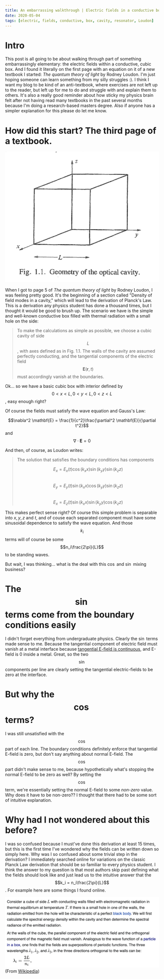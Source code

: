 ```yaml
---
title: An embarrassing walkthrough | Electric fields in a conductive box/cavity/resonator (aka Loudon, The quantum theory of light, pg. 5)
date: 2020-05-04
tags: [electric, fields, conductive, box, cavity, resonator, Loudon]
---
```

# Intro

This post is all going to be about walking through part of something embarrassingly elementary: the electric fields within a conductive, cubic box. And I found it literally on the first page with an equation on it of a new textbook I started: *The quantum theory of light* by Rodney Loudon. I'm just hoping someone can learn something from my silly struggles :). I think I want my blog to be kind of an anti-textbook, where exercises are not left up to the reader, but left up for me to do and struggle with and explain them to others. It's also a really good reminder about how sticky my physics brain felt after not having read many textbooks in the past several months because I'm doing a research-based masters degree. Also if anyone has a simpler explanation for this please do let me know.

# How did this start? The third page of a textbook.

![Loudon Fig. 1.1](/assets/img/2020-05-04/img1.png)

When I got to page 5 of *The quantum theory of light* by Rodney Loudon, I was feeling pretty good. It's the beginning of a section called "Density of field modes in a cavity," which will lead to the derivation of Planck's Law. This is a derivation any physics student has done a thousand times, but I thought it would be good to brush up. The scenario we have is the simple and well-known conductive box filled with thermal radiation with a small hole on the side:

>To make the calculations as simple as possible, we choose a cubic cavity of side $$L$$, with axes defined as in Fig. 1.1. The walls of the cavity are assumed perfectly conducting, and the tangential components of the electric field $$\mathbf{E}(\mathbf{r},t)$$ must accordingly vanish at the boundaries.

Ok... so we have a basic cubic box with interior defined by $$0 \lt x \lt L, 0 \lt y \lt L, 0 \lt z \lt L$$, easy enough right? 

Of course the fields must satisfy the wave equation and Gauss's Law:

$$\nabla^2 \mathbf{E} = \frac{1}{c^2}\frac{\partial^2 \mathbf{E}}{\partial t^2}$$ and
$$\nabla \cdot \mathbf{E} = 0$$

And then, of course, as Loudon writes:

>The solution that satisfies the boundary conditions has components
>
>$$E_x = E_x(t)\cos(k_x x)\sin(k_y y)\sin(k_z z)$$   
>$$E_y = E_y(t)\sin(k_x x)\cos(k_y y)\sin(k_z z)$$     
>$$E_x = E_z(t)\sin(k_x x)\sin(k_y y)\cos(k_z z)$$    

This makes perfect sense right? Of course this simple problem is separable into $x,y,z$ and $t$, and of couse each separated component must have some sinusoidal dependence to satisfy the wave equation. And those $$k_i$$ terms will of course be some $$n_i\frac{2\pi}{L}$$ to be standing waves.

But wait, I was thinking... what is the deal with this $\cos$ and $\sin$ mixing business?

# The $$\sin$$ terms come from the boundary conditions easily

I didn't forget everything from undergraduate physics. Clearly the $\sin$ terms made sense to me. Because the tangential component of electric field must vanish at a metal interface because [tangential E-field is continuous](https://en.wikipedia.org/wiki/Interface_conditions_for_electromagnetic_fields), and E-field is 0 inside a metal. Great, so the two $$\sin$$ components per line are clearly setting the tangential electric-fields to be zero at the interface.

# But why the $$\cos$$ terms?

I was still unsatisfied with the $$\cos$$ part of each line. The boundary conditions definitely enforce that tangential E-field is zero, but don't say anything about normal E-field. The $$\cos$$ part didn't make sense to me, because hypothetically what's stopping the normal E-field to be zero as well? By setting the $$\cos$$ term, we're essentially setting the normal E-field to some *non-zero* value. Why does it have to be non-zero?? I thought that there had to be some sort of intuitive explanation.

# Why had I not wondered about this before?

I was so confused because I must've done this derivation at least 15 times, but this is the first time I've wondered why the fields can be written down so simply here. Why was I so confused about some trivial step in the derivation? I immediately searched online for variations on the classic Planck Law derivation that should be so familiar to every physics student. I think the answer to my question is that most authors skip past defining what the fields should look like and just lead us to the intuitive answer that the $$k_i = n_i\frac{2\pi}{L}$$. For example here are some things I found online.

![Wikipedia beginning of Planck Law derivation](/assets/img/2020-05-04/img2.png)
(From [Wikipedia](https://en.wikipedia.org/wiki/Planck%27s_law#Derivation))

